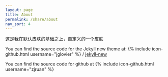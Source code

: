 ```yaml
---
layout: page
title: About
permalink: /share/about
nav_sort: 4
---
```


这是我在默认皮肤的基础之上，自定义的一个皮肤

You can find the source code for the Jekyll new theme at:
{% include icon-github.html username="jglovier" %} /
[jekyll-new](https://github.com/jglovier/jekyll-new)

You can find the source code for github at
{% include icon-github.html username="zjruan" %}
